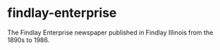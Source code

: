 # findlay-enterprise
The Findlay Enterprise newspaper published in Findlay Illinois from the 1890s to 1986.
